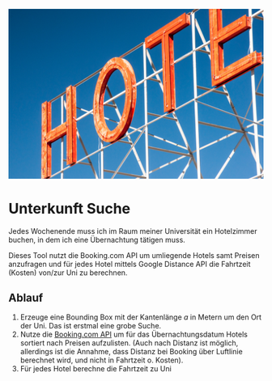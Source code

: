 ![hotel](./assets/hotel.jpg)

# Unterkunft Suche

Jedes Wochenende muss ich im Raum meiner Universität ein Hotelzimmer buchen, in dem ich eine Übernachtung tätigen muss.

Dieses Tool nutzt die Booking.com API um umliegende Hotels samt Preisen anzufragen und für jedes Hotel mittels Google Distance API die Fahrtzeit (Kosten) von/zur Uni zu berechnen.

## Ablauf

1. Erzeuge eine Bounding Box mit der Kantenlänge $a$ in Metern um den Ort der Uni. Das ist erstmal eine grobe Suche.
2. Nutze die [Booking.com API](https://rapidapi.com/apidojo/api/booking) um für das Übernachtungsdatum Hotels sortiert nach Preisen aufzulisten. (Auch nach Distanz ist möglich, allerdings ist die Annahme, dass Distanz bei Booking über Luftlinie berechnet wird, und nicht in Fahrtzeit o. Kosten).
3. Für jedes Hotel berechne die Fahrtzeit zu Uni
